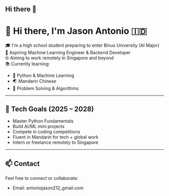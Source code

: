 ## Hi there 👋

# 👋 Hi there, I'm Jason Antonio 🇮🇩

🎓 I'm a high school student preparing to enter Binus University (AI Major)  
🚀 Aspiring Machine Learning Engineer & Backend Developer  
🌐 Aiming to work remotely in Singapore and beyond  
📚 Currently learning:  
- 🤖 Python & Machine Learning  
- 🌏 Mandarin Chinese  
- 🧠 Problem Solving & Algorithms  

---

## 🔧 Tech Goals (2025 – 2028)
- Master Python Fundamentals
- Build AI/ML mini projects
- Compete in coding competitions
- Fluent in Mandarin for tech + global work
- Intern or freelance remotely to Singapore

---

## 📫 Contact
Feel free to connect or collaborate:
- Email: antoniojason212_gmail.com
